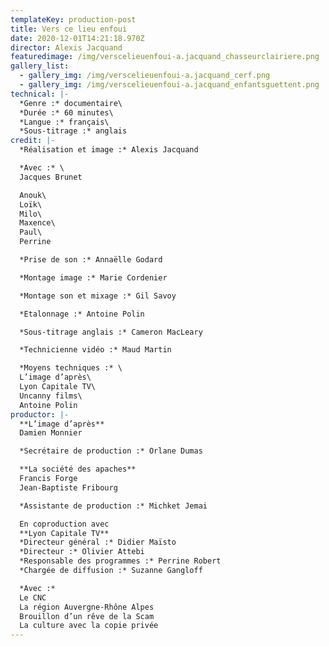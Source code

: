 ```yaml
---
templateKey: production-post
title: Vers ce lieu enfoui
date: 2020-12-01T14:21:18.970Z
director: Alexis Jacquand
featuredimage: /img/verscelieuenfoui-a.jacquand_chasseurclairiere.png
gallery_list:
  - gallery_img: /img/verscelieuenfoui-a.jacquand_cerf.png
  - gallery_img: /img/verscelieuenfoui-a.jacquand_enfantsguettent.png
technical: |-
  *Genre :* documentaire\
  *Durée :* 60 minutes\
  *Langue :* français\
  *Sous-titrage :* anglais
credit: |-
  *Réalisation et image :* Alexis Jacquand

  *Avec :* \
  Jacques Brunet

  Anouk\
  Loïk\
  Milo\
  Maxence\
  Paul\
  Perrine

  *Prise de son :* Annaëlle Godard

  *Montage image :* Marie Cordenier

  *Montage son et mixage :* Gil Savoy

  *Etalonnage :* Antoine Polin

  *Sous-titrage anglais :* Cameron MacLeary

  *Technicienne vidéo :* Maud Martin

  *Moyens techniques :* \
  L’image d’après\
  Lyon Capitale TV\
  Uncanny films\
  Antoine Polin
productor: |-
  **L’image d’après** 
  Damien Monnier

  *Secrétaire de production :* Orlane Dumas

  **La société des apaches**
  Francis Forge
  Jean-Baptiste Fribourg

  *Assistante de production :* Michket Jemai

  En coproduction avec 
  **Lyon Capitale TV**
  *Directeur général :* Didier Maïsto
  *Directeur :* Olivier Attebi
  *Responsable des programmes :* Perrine Robert
  *Chargée de diffusion :* Suzanne Gangloff

  *Avec :*
  Le CNC
  La région Auvergne-Rhône Alpes
  Brouillon d’un rêve de la Scam
  La culture avec la copie privée
---
```


